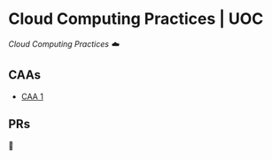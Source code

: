 # Cloud Computing Practices | UOC
*Cloud Computing Practices :cloud:*

## CAAs

- [CAA 1](./CAA%201/)

## PRs

🚧
